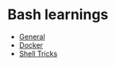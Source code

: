 # Bash learnings

- [General](./general.md)
- [Docker](./docker.md)
- [Shell Tricks](./shelltricks.md)
